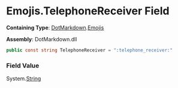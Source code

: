 # Emojis\.TelephoneReceiver Field

**Containing Type**: [DotMarkdown](../../README.md)\.[Emojis](../README.md)

**Assembly**: DotMarkdown\.dll

```csharp
public const string TelephoneReceiver = ":telephone_receiver:"
```

### Field Value

System\.[String](https://docs.microsoft.com/en-us/dotnet/api/system.string)